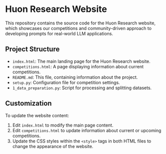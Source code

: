# Huon Research Website

This repository contains the source code for the Huon Research website, which showcases our competitions and community-driven approach to developing prompts for real-world LLM applications.

## Project Structure

- `index.html`: The main landing page for the Huon Research website.
- `competitions.html`: A page displaying information about current competitions.
- `README.md`: This file, containing information about the project.
- `setup.py`: Configuration file for competition settings.
- `1_data_preparation.py`: Script for processing and splitting datasets.

## Customization

To update the website content:

1. Edit `index.html` to modify the main page content.
2. Edit `competitions.html` to update information about current or upcoming competitions.
3. Update the CSS styles within the `<style>` tags in both HTML files to change the appearance of the website.
